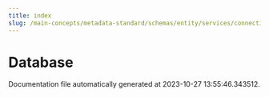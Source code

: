 ```yaml
---
title: index
slug: /main-concepts/metadata-standard/schemas/entity/services/connections/database
---
```


# Database

Documentation file automatically generated at 2023-10-27 13:55:46.343512.
